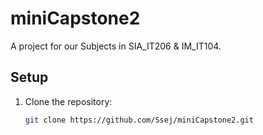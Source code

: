 # miniCapstone2
A project for our Subjects in SIA_IT206 & IM_IT104.  

## Setup
1. Clone the repository:  
   ```bash
   git clone https://github.com/Ssej/miniCapstone2.git
